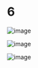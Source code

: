 # 6
![image](https://github.com/LeeMinGyu23/6/assets/117800561/0856f1b8-0219-42c2-b395-7ee82f485c61)


![image](https://github.com/LeeMinGyu23/6/assets/117800561/12153530-4137-4dde-9d56-c0adc8280082)

![image](https://github.com/LeeMinGyu23/6/assets/117800561/e9fe7a9c-739d-443d-a0b3-afbcbcce891f)

